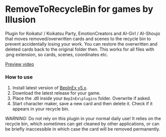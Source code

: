 # RemoveToRecycleBin for games by Illusion
Plugin for Koikatu! / Koikatsu Party, EmotionCreators and AI-Girl / AI-Shoujo that moves removed/overwritten cards and scenes to the recycle bin to prevent accidentally losing your work. You can restore the overwritten and deleted cards back to the original folder then. This works for all files with .png extension, so cards, scenes, coordinates etc.

[Preview video](https://www.youtube.com/watch?v=FAkZmNJ-1Gs)

### How to use
1. Install latest version of [BepInEx v5.x](https://github.com/BepInEx/BepInEx).
2. Download the latest release for your game.
3. Place the .dll inside your `BepInEx\plugins` folder. Overwrite if asked.
4. Start character maker, save a new card and then delete it. Check if it appears in your recycle bin.

*WARNING:* Do not rely on this plugin in your normal daily use! It relies on the recycle bin, which sometimes can get cleaned by other applications, or can be briefly inaccessible in which case the card will be removed permanently.
